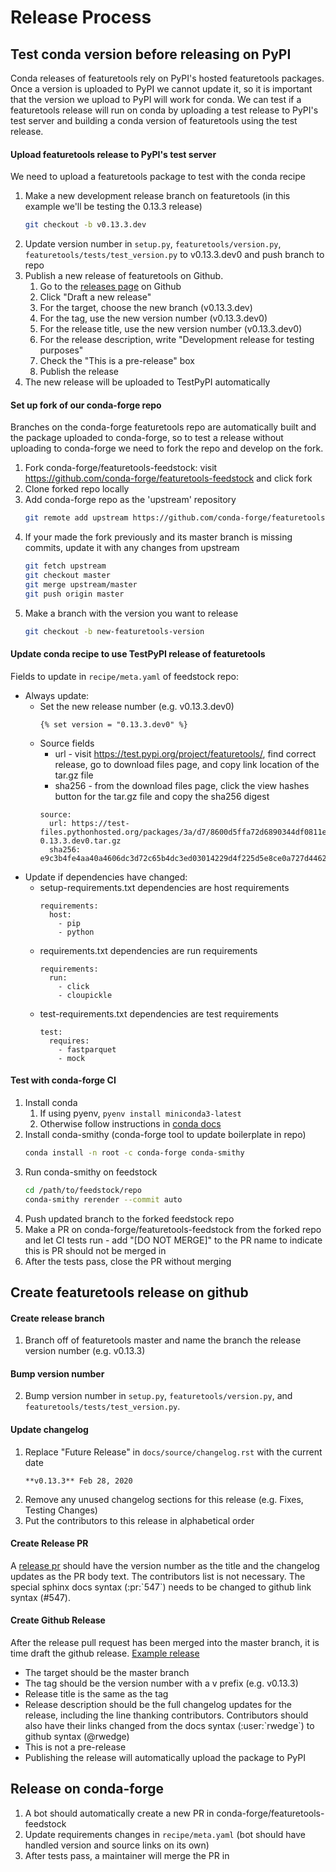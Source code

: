 # Release Process
## Test conda version before releasing on PyPI
Conda releases of featuretools rely on PyPI's hosted featuretools packages. Once a version is uploaded to PyPI we cannot update it, so it is important that the version we upload to PyPI will work for conda.  We can test if a featuretools release will run on conda by uploading a test release to PyPI's test server and building a conda version of featuretools using the test release.

#### Upload featuretools release to PyPI's test server
We need to upload a featuretools package to test with the conda recipe
1. Make a new development release branch on featuretools (in this example we'll be testing the 0.13.3 release)
    ```bash
    git checkout -b v0.13.3.dev
    ```
2. Update version number in `setup.py`, `featuretools/version.py`, `featuretools/tests/test_version.py` to v0.13.3.dev0 and push branch to repo
3. Publish a new release of featuretools on Github.
    1. Go to the [releases page](https://github.com/FeatureLabs/featuretools/releases/) on Github
    2. Click "Draft a new release"
    3. For the target, choose the new branch (v0.13.3.dev)
    4. For the tag, use the new version number (v0.13.3.dev0)
    5. For the release title, use the new version number (v0.13.3.dev0)
    6. For the release description, write "Development release for testing purposes"
    7. Check the "This is a pre-release" box
    8. Publish the release
4. The new release will be uploaded to TestPyPI automatically

#### Set up fork of our conda-forge repo
Branches on the conda-forge featuretools repo are automatically built and the package uploaded to conda-forge, so to test a release without uploading to conda-forge we need to fork the repo and develop on the fork.
1. Fork conda-forge/featuretools-feedstock: visit https://github.com/conda-forge/featuretools-feedstock and click fork
2. Clone forked repo locally
3. Add conda-forge repo as the 'upstream' repository
    ```bash
    git remote add upstream https://github.com/conda-forge/featuretools-feedstock.git
    ```
4. If your made the fork previously and its master branch is missing commits, update it with any changes from upstream
    ```bash
    git fetch upstream
    git checkout master
    git merge upstream/master
    git push origin master
    ```
5. Make a branch with the version you want to release
    ```bash
    git checkout -b new-featuretools-version
    ```

#### Update conda recipe to use TestPyPI release of featuretools
Fields to update in `recipe/meta.yaml` of feedstock repo:
* Always update:
    * Set the new release number (e.g. v0.13.3.dev0)
        ```
        {% set version = "0.13.3.dev0" %}
        ```
    * Source fields
        * url - visit https://test.pypi.org/project/featuretools/, find correct release, go to download files page, and copy link location of the tar.gz file
        * sha256 - from the download files page, click the view hashes button for the tar.gz file and copy the sha256 digest
        ```
        source:
          url: https://test-files.pythonhosted.org/packages/3a/d7/8600d5ffa72d6890344df0811e8431465bcf15f2a9eade143ee34f67c1c4/featuretools-0.13.3.dev0.tar.gz
          sha256: e9c3b4fe4aa40a4606dc3d72c65b4dc3ed03014229d4f225d5e8ce0a727d4462
       ```
* Update if dependencies have changed:
    * setup-requirements.txt dependencies are host requirements
        ```
        requirements:
          host:
            - pip
            - python
        ```
    * requirements.txt dependencies are run requirements
        ```
        requirements:
          run:
            - click
            - cloupickle
        ```
    * test-requirements.txt dependencies are test requirements
        ```
        test:
          requires:
            - fastparquet
            - mock
        ```

#### Test with conda-forge CI
1. Install conda
    1. If using pyenv, `pyenv install miniconda3-latest`
    2. Otherwise follow instructions in [conda docs](https://conda.io/projects/conda/en/latest/user-guide/install/index.html)
2. Install conda-smithy (conda-forge tool to update boilerplate in repo)
    ```bash
    conda install -n root -c conda-forge conda-smithy
    ```
3. Run conda-smithy on feedstock
    ```bash
    cd /path/to/feedstock/repo
    conda-smithy rerender --commit auto
    ```
4. Push updated branch to the forked feedstock repo
3. Make a PR on conda-forge/featuretools-feedstock from the forked repo and let CI tests run - add "[DO NOT MERGE]" to the PR name to indicate this is PR should not be merged in
4. After the tests pass, close the PR without merging

## Create featuretools release on github
#### Create release branch
1. Branch off of featuretools master and name the branch the release version number (e.g. v0.13.3)

#### Bump version number
2. Bump version number in `setup.py`, `featuretools/version.py`, and `featuretools/tests/test_version.py`.

#### Update changelog
1. Replace "Future Release" in `docs/source/changelog.rst` with the current date
    ```
    **v0.13.3** Feb 28, 2020
    ```
2. Remove any unused changelog sections for this release (e.g. Fixes, Testing Changes) 
2. Put the contributors to this release in alphabetical order

#### Create Release PR
A [release pr](https://github.com/Featuretools/featuretools/pull/856) should have the version number as the title and the changelog updates as the PR body text. The contributors list is not necessary. The special sphinx docs syntax (:pr:\`547\`) needs to be changed to github link syntax (#547).

#### Create Github Release
After the release pull request has been merged into the master branch, it is time draft the github release. [Example release](https://github.com/Featuretools/featuretools/releases/tag/v0.13.3)
* The target should be the master branch
* The tag should be the version number with a v prefix (e.g. v0.13.3)
* Release title is the same as the tag
* Release description should be the full changelog updates for the release, including the line thanking contributors.  Contributors should also have their links changed from the docs syntax (:user:\`rwedge\`) to github syntax (@rwedge)
* This is not a pre-release
* Publishing the release will automatically upload the package to PyPI

## Release on conda-forge
1. A bot should automatically create a new PR in conda-forge/featuretools-feedstock
2. Update requirements changes in `recipe/meta.yaml` (bot should have handled version and source links on its own)
3. After tests pass, a maintainer will merge the PR in
